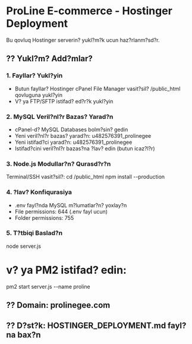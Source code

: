 # ProLine E-commerce - Hostinger Deployment

Bu qovluq Hostinger serverin? yukl?m?k ucun haz?rlanm?sd?r.

## ?? Yukl?m? Add?mlar?

### 1. Fayllar? Yukl?yin
- Butun fayllar? Hostinger cPanel File Manager vasit?sil? /public_html qovluguna yukl?yin
- V? ya FTP/SFTP istifad? ed?r?k yukl?yin

### 2. MySQL Veril?nl?r Bazas? Yarad?n
- cPanel-d? MySQL Databases bolm?sin? gedin
- Yeni veril?nl?r bazas? yarad?n: u482576391_prolinegee
- Yeni istifad?ci yarad?n: u482576391_prolinegee
- Istifad?cini veril?nl?r bazas?na ?lav? edin (butun icaz?l?r)

### 3. Node.js Modullar?n? Qurasd?r?n
Terminal/SSH vasit?sil?:
cd /public_html
npm install --production

### 4. ?lav? Konfiqurasiya
- .env fayl?nda MySQL m?lumatlar?n? yoxlay?n
- File permissions: 644 (.env fayl ucun)
- Folder permissions: 755

### 5. T?tbiqi Baslad?n
node server.js
# v? ya PM2 istifad? edin:
pm2 start server.js --name proline

## ?? Domain: prolinegee.com
## ?? D?st?k: HOSTINGER_DEPLOYMENT.md fayl?na bax?n
